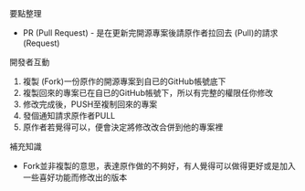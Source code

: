 要點整理
- PR (Pull Request) - 是在更新完開源專案後請原作者拉回去 (Pull)的請求 (Request)

開發者互動
1. 複製 (Fork)一份原作的開源專案到自已的GitHub帳號底下
2. 複製回來的專案已在自已的GitHub帳號下，所以有完整的權限任你修改
3. 修改完成後，PUSH至複制回來的專案
4. 發個通知請求原作者PULL
5. 原作者若覺得可以，便會決定將修改改合併到他的專案裡

補充知識
- Fork並非複製的意思，表達原作做的不夠好，有人覺得可以做得更好或是加入一些喜好功能而修改出的版本